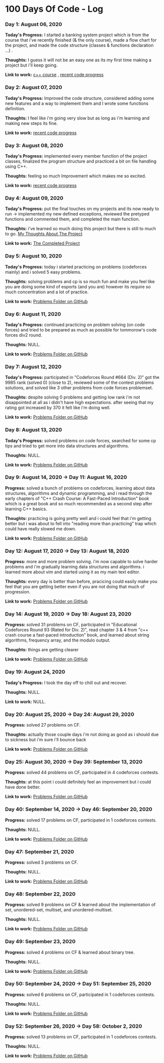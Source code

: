 # 100 Days Of Code - Log




### Day 1: August 06, 2020

**Today's Progress:** I started a banking system project which is from the course that i've recently finished (& the only course), made a flow chart for the project, and made the code structure (classes & functions declaration ...) .

**Thoughts:** I guess it will not be an easy one as its my first time making a project but i'll keep going. 

**Link to work:** [c++ course](https://www.udemy.com/course/cpp-deep-dive/) , [recent code progress](https://github.com/MaGnsio/100-days-of-code/commit/e83ed7798d9ba1f236457d534316495f05ed625f)




### Day 2: August 07, 2020

**Today's Progress:** Improved the code structure, considered adding some new features and a way to implement them and I wrote some functions definition.

**Thoughts:** I feel like i'm going very slow but as long as i'm learning and making new steps its fine. 

**Link to work:** [recent code progress](https://github.com/MaGnsio/100-days-of-code/commit/d80a894cf794b5096a17e7b340c838335b20c914)




### Day 3: August 08, 2020

**Today's Progress:** implemented every member function of the project classes, finalized the program structure and practiced a bit on file handling using C++.

**Thoughts:** feeling so much Improvement which makes me so excited. 

**Link to work:** [recent code progress](https://github.com/MaGnsio/100-days-of-code/commit/a67851c5730802c51d81d2d5c64a88a45fc34c35)




### Day 4: August 09, 2020

**Today's Progress:** put the final touches on my projects and its now ready to run -> implemented my new defined exceptions, reviewed the pretyped functions and commented them, and completed the main function.

**Thoughts:** i've learned so much doing this project but there is still to much to go. [My Thoughts About The Project](https://github.com/MaGnsio/100-days-of-code/blob/master/banking%20system%20project/My%20Thoughts.md) 

**Link to work:** [The Completed Project](https://github.com/MaGnsio/100-days-of-code/tree/master/banking%20system%20project)




### Day 5: August 10, 2020

**Today's Progress:** today i started practicing on problems (codeforces mainly) and i solved 5 easy problems.

**Thoughts:** solving problems and cp is so much fun and make you feel like you are doing some kind of esports (and you are) however its require so much concentration and a lot of practice.  

**Link to work:** [Problems Folder on GitHub](https://github.com/MaGnsio/100-days-of-code/tree/master/Problems)




### Day 6: August 11, 2020

**Today's Progress:** continued practicing on problem solving (on code forces) and tried to be prepared as much as possible for tommorow's code forces div2 round.

**Thoughts:** NULL.  

**Link to work:** [Problems Folder on GitHub](https://github.com/MaGnsio/100-days-of-code/tree/master/Problems)




### Day 7: August 12, 2020

**Today's Progress:** participated in "Codeforces Round #664 (Div. 2)" got the 9985 rank (solved 0) (close to 2), reviewed some of the contest problems solutions, and solved like 3 other problems from code forces problemset.

**Thoughts:** despite solving 0 problems and getting low rank i'm not disappointed at all as i didn't have high expectations. after seeing that my rating got increased by 370 it felt like i'm doing well.  

**Link to work:** [Problems Folder on GitHub](https://github.com/MaGnsio/100-days-of-code/tree/master/Problems)




### Day 8: August 13, 2020

**Today's Progress:** solved problems on code forces, searched for some cp tips and tried to get more into data structures and algorithms.

**Thoughts:** NULL.

**Link to work:** [Problems Folder on GitHub](https://github.com/MaGnsio/100-days-of-code/tree/master/Problems)




### Day 9: August 14, 2020 -> Day 11: August 16, 2020

**Progress:** solved a bunch of problems on codeforces, learning about data structures, algorithms and dynamic programming, and i read through the early chapters of "C++ Crash Course: A Fast-Paced Introduction" book which is a great book and so much recommended as a second step after learning C++ basics.

**Thoughts:** practicing is going pretty well and i could feel that i'm getting better but i was about to fell into "reading more than practicing" trap which could
have really slowed me down.

**Link to work:** [Problems Folder on GitHub](https://github.com/MaGnsio/100-days-of-code/tree/master/Problems)




### Day 12: August 17, 2020 -> Day 13: August 18, 2020

**Progress:** more and more problem solving. i'm now capable to solve harder problems and i'm gradually learning data structures and algorithms. i learned more about vim and started using it as my main text editor.

**Thoughts:** every day is better than before, pracicing could easily make you feel that you are getting better even if you are not doing that much of progression.

**Link to work:** [Problems Folder on GitHub](https://github.com/MaGnsio/100-days-of-code/tree/master/Problems)




### Day 14: August 19, 2020 -> Day 18: August 23, 2020

**Progress:** solved 31 problems on CF, participated in "Educational Codeforces Round 93 (Rated for Div. 2)", read chapter 3 & 4 from "c++ crash course a fast-paced introduction" book, and learned about string algorithms, frequency array, and the modulo output.

**Thoughts:** things are getting clearer

**Link to work:** [Problems Folder on GitHub](https://github.com/MaGnsio/100-days-of-code/tree/master/Problems)




### Day 19: August 24, 2020

**Today's Progress:** I took the day off to chill out and recover.

**Thoughts:** NULL.

**Link to work:** NULL.




### Day 20: August 25, 2020 -> Day 24: August 29, 2020

**Progress:** solved 27 problems on CF.

**Thoughts:** actually those couple days i'm not doing as good as i should due to sickness but i'm sure i'll bounce back

**Link to work:** [Problems Folder on GitHub](https://github.com/MaGnsio/100-days-of-code/tree/master/Problems)




### Day 25: August 30, 2020 -> Day 39: September 13, 2020

**Progress:** solved 44 problems on CF, participated in 4 codeforces contests.

**Thoughts:** at this point i could definitely feel an improvement but i could have done better.

**Link to work:** [Problems Folder on GitHub](https://github.com/MaGnsio/100-days-of-code/tree/master/Problems)




### Day 40: September 14, 2020 -> Day 46: September 20, 2020

**Progress:** solved 17 problems on CF, participated in 1 codeforces contests.

**Thoughts:** NULL.

**Link to work:** [Problems Folder on GitHub](https://github.com/MaGnsio/100-days-of-code/tree/master/Problems)




### Day 47: September 21, 2020

**Progress:** solved 3 problems on CF.

**Thoughts:** NULL.

**Link to work:** [Problems Folder on GitHub](https://github.com/MaGnsio/100-days-of-code/tree/master/Problems)




### Day 48: September 22, 2020

**Progress:** solved 9 problems on CF & learned about the implementation of set, unordered-set, multiset, and unordered-multiset.

**Thoughts:** NULL.

**Link to work:** [Problems Folder on GitHub](https://github.com/MaGnsio/100-days-of-code/tree/master/Problems)




### Day 49: September 23, 2020

**Progress:** solved 4 problems on CF & learned about binary tree.

**Thoughts:** NULL.

**Link to work:** [Problems Folder on GitHub](https://github.com/MaGnsio/100-days-of-code/tree/master/Problems)




### Day 50: September 24, 2020 -> Day 51: September 25, 2020

**Progress:** solved 6 problems on CF, participated in 1 codeforces contests.

**Thoughts:** NULL.

**Link to work:** [Problems Folder on GitHub](https://github.com/MaGnsio/100-days-of-code/tree/master/Problems)




### Day 52: September 26, 2020 -> Day 58: October 2, 2020

**Progress:** solved 13 problems on CF, participated in 1 codeforces contests.

**Thoughts:** NULL.

**Link to work:** [Problems Folder on GitHub](https://github.com/MaGnsio/100-days-of-code/tree/master/Problems)
